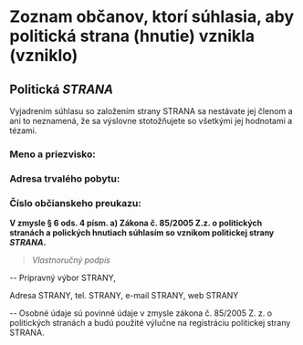 
# Zoznam občanov, ktorí súhlasia, aby politická strana (hnutie) vznikla (vzniklo)

## Politická _STRANA_

Vyjadrením súhlasu so založením strany STRANA sa nestávate jej členom a ani to neznamená, že sa výslovne stotožňujete so všetkými jej hodnotami a tézami.

### Meno a priezvisko:

### Adresa trvalého pobytu:

### Číslo občianskeho preukazu:

**V zmysle § 6 ods. 4 písm. a) Zákona č. 85/2005 Z.z. o politických stranách a polických hnutiach súhlasím so vznikom politickej strany _STRANA_.**

> _Vlastnoručný podpis_

--
Prípravný výbor STRANY,

Adresa STRANY, tel. STRANY, e-mail STRANY, web STRANY

--
Osobné údaje sú povinné údaje v zmysle zákona č. 85/2005 Z. z. o politických stranách a budú použité výlučne na registráciu politickej strany STRANA. 
